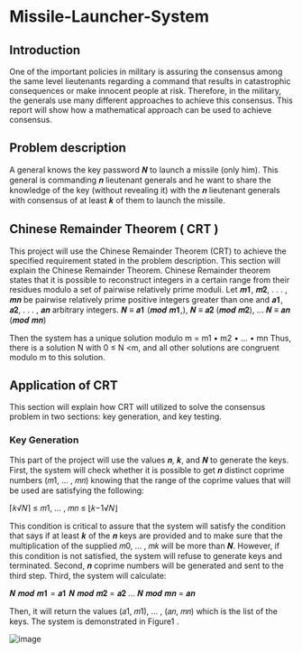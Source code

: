 # Missile-Launcher-System

## Introduction
One of the important policies in military is assuring the consensus among the same level lieutenants regarding a command that results in catastrophic consequences or make innocent people at risk. Therefore, in the military, the generals use many different approaches to achieve this consensus. This report will show how a mathematical approach can be used to achieve consensus.

## Problem description
A general knows the key password 𝑵 to launch a missile (only him).
This general is commanding 𝒏 lieutenant generals and he want to share the knowledge of the key (without revealing it) with the 𝒏 lieutenant generals with consensus of at least 𝒌 of them to launch the missile. 

## Chinese Remainder Theorem ( CRT )
This project will use the Chinese Remainder Theorem (CRT) to achieve the specified requirement stated in the problem description. 
This section will explain the Chinese Remainder Theorem.
Chinese Remainder theorem states that it is possible to reconstruct integers in a
certain range from their residues modulo a set of pairwise relatively prime moduli.
Let 𝒎𝟏, 𝒎𝟐, . . . , 𝒎𝒏 be pairwise relatively prime positive integers greater than
one and 𝒂𝟏, 𝒂𝟐, . . . , 𝒂𝒏 arbitrary integers.
𝑵 ≡ 𝒂𝟏 (𝒎𝒐𝒅 𝒎𝟏,),
𝑵 ≡ 𝒂𝟐 (𝒎𝒐𝒅 𝒎𝟐),
… 
𝑵 ≡ 𝒂𝒏 (𝒎𝒐𝒅 𝒎𝒏)
 
Then the system has a unique solution modulo m = m1 • m2 • … • mn
Thus, there is a solution N with 0 ≤ N <m, and all other solutions are congruent
modulo m to this solution.


## Application of CRT
This section will explain how CRT will utilized to solve the consensus problem
in two sections: key generation, and key testing.
### Key Generation
This part of the project will use the values 𝒏, 𝒌, and 𝑵 to generate the keys.
First, the system will check whether it is possible to get 𝒏 distinct coprime numbers
(𝑚1, … , 𝑚𝑛) knowing that the range of the coprime values that will be used are
satisfying the following:

⌈𝑘√𝑁⌉ ≤ 𝑚1, … , 𝑚𝑛 ≤ ⌊𝑘−1√𝑁⌋

This condition is critical to assure that the system will satisfy the condition that
says if at least 𝒌 of the 𝒏 keys are provided and to make sure that the multiplication of
the supplied 𝑚0, … , 𝑚𝑘 will be more than 𝑵. However, if this condition is not satisfied,
the system will refuse to generate keys and terminated.
Second, 𝒏 coprime numbers will be generated and sent to the third step. Third,
the system will calculate:

𝑵 𝒎𝒐𝒅 𝒎𝟏 = 𝒂𝟏
𝑵 𝒎𝒐𝒅 𝒎𝟐 = 𝒂𝟐
…
𝑵 𝒎𝒐𝒅 𝒎𝒏 = 𝒂𝒏

Then, it will return the values (𝑎1, 𝑚1), … , (𝑎𝑛, 𝑚𝑛) which is the list of the keys.
The system is demonstrated in Figure1 .

![image](https://user-images.githubusercontent.com/47674591/126030944-ef67f3a2-580b-4ed0-b33c-ba7d5ef9332b.png)

